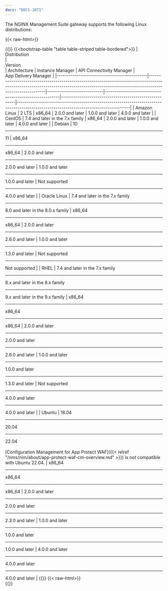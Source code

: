 ```yaml
---
docs: "DOCS-1071"
---
```


The NGINX Management Suite gateway supports the following Linux distributions:

{{< raw-html>}}<div class="table-responsive">{{</raw-html>}}
{{<bootstrap-table "table table-striped table-bordered">}}
| <div style="width:150px">Distribution</div> | <div style="width:200px">Version</div>                                                                                                                                               | Architecture               | Instance&nbsp;Manager                                 | API&nbsp;Connectivity&nbsp;Manager                    | App&nbsp;Delivery&nbsp;Manager                                                                                                       |
|---------------------------------------------|--------------------------------------------------------------------------------------------------------------------------------------------------------------------------------------|----------------------------|-------------------------------------------------------|-------------------------------------------------------|--------------------------------------------------------------------------------------------------------------------------------------|
| Amazon Linux                                | 2 LTS                                                                                                                                                                                | x86_64                     | 2.0.0 and later                                       | 1.0.0 and later                                       | 4.0.0 and later                                                                                                                      |
| CentOS                                      | 7.4 and later in the 7.x family                                                                                                                                                      | x86_64                     | 2.0.0 and later                                       | 1.0.0 and later                                       | 4.0.0 and later                                                                                                                      |
| Debian                                      | 10<hr>11                                                                                                                                                                             | x86_64<hr>x86_64           | 2.0.0 and later<hr>2.0.0 and later                    | 1.0.0 and later<hr>1.0.0 and later                    | <i class="fa-solid fa-ban" style="color: red"></i> Not supported<hr>4.0.0 and later                                                  |
| Oracle Linux                                | 7.4 and later in the 7.x family<hr>8.0 and later in the 8.0.x family                                                                                                                 | x86_64<hr>x86_64           | 2.0.0 and later<hr>2.6.0 and later                    | 1.0.0 and later<hr>1.3.0 and later                    | <i class="fa-solid fa-ban" style="color: red"></i> Not supported<hr><i class="fa-solid fa-ban" style="color: red"></i> Not supported |
| RHEL                                        | 7.4 and later in the 7.x family<hr>8.x and later in the 8.x family<hr>9.x and later in the 9.x family                                                                                | x86_64<hr>x86_64<hr>x86_64 | 2.0.0 and later<hr>2.0.0 and later<hr>2.6.0 and later | 1.0.0 and later<hr>1.0.0 and later<hr>1.3.0 and later | <i class="fa-solid fa-ban" style="color: red"></i> Not supported<hr>4.0.0 and later<hr>4.0.0 and later                               |
| Ubuntu                                      | 18.04<hr>20.04<hr>22.04 <br><br> [Configuration Management for App Protect WAF]({{< relref "/nms/nim/about/app-protect-waf-cm-overview.md" >}}) is not compatible with Ubuntu 22.04. | x86_64<hr>x86_64<hr>x86_64 | 2.0.0 and later<hr>2.0.0 and later<hr>2.3.0 and later | 1.0.0 and later<hr>1.0.0 and later<hr>1.0.0 and later | 4.0.0 and later<hr>4.0.0 and later<hr>4.0.0 and later                                                                                |
{{</bootstrap-table>}}
{{< raw-html>}}</div>{{</raw-html>}}

